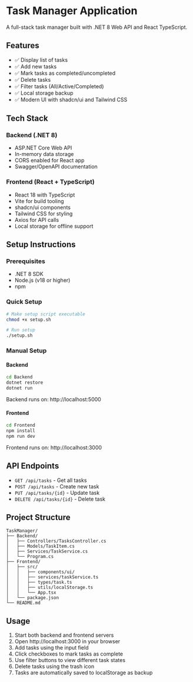 # Task Manager Application

A full-stack task manager built with .NET 8 Web API and React TypeScript.

## Features

- ✅ Display list of tasks
- ✅ Add new tasks
- ✅ Mark tasks as completed/uncompleted
- ✅ Delete tasks
- ✅ Filter tasks (All/Active/Completed)
- ✅ Local storage backup
- ✅ Modern UI with shadcn/ui and Tailwind CSS

## Tech Stack

### Backend (.NET 8)
- ASP.NET Core Web API
- In-memory data storage
- CORS enabled for React app
- Swagger/OpenAPI documentation

### Frontend (React + TypeScript)
- React 18 with TypeScript
- Vite for build tooling
- shadcn/ui components
- Tailwind CSS for styling
- Axios for API calls
- Local storage for offline support

## Setup Instructions

### Prerequisites
- .NET 8 SDK
- Node.js (v18 or higher)
- npm

### Quick Setup
```bash
# Make setup script executable
chmod +x setup.sh

# Run setup
./setup.sh
```

### Manual Setup

#### Backend
```bash
cd Backend
dotnet restore
dotnet run
```
Backend runs on: http://localhost:5000

#### Frontend
```bash
cd Frontend
npm install
npm run dev
```
Frontend runs on: http://localhost:3000

## API Endpoints

- `GET /api/tasks` - Get all tasks
- `POST /api/tasks` - Create new task
- `PUT /api/tasks/{id}` - Update task
- `DELETE /api/tasks/{id}` - Delete task

## Project Structure

```
TaskManager/
├── Backend/
│   ├── Controllers/TasksController.cs
│   ├── Models/TaskItem.cs
│   ├── Services/TaskService.cs
│   └── Program.cs
├── Frontend/
│   ├── src/
│   │   ├── components/ui/
│   │   ├── services/taskService.ts
│   │   ├── types/task.ts
│   │   ├── utils/localStorage.ts
│   │   └── App.tsx
│   └── package.json
└── README.md
```

## Usage

1. Start both backend and frontend servers
2. Open http://localhost:3000 in your browser
3. Add tasks using the input field
4. Click checkboxes to mark tasks as complete
5. Use filter buttons to view different task states
6. Delete tasks using the trash icon
7. Tasks are automatically saved to localStorage as backup
